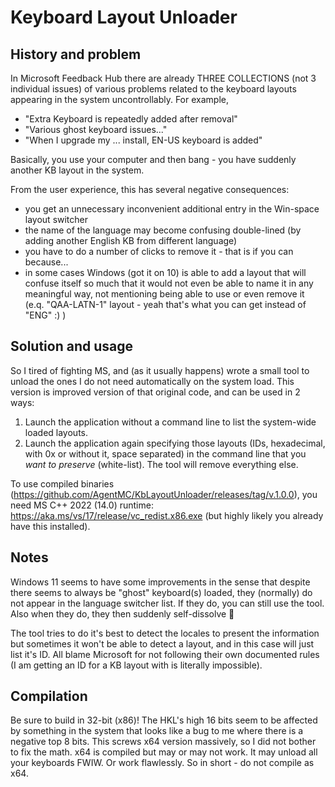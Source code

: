 # Keyboard Layout Unloader

## History and problem

In Microsoft Feedback Hub there are already THREE COLLECTIONS (not 3 individual issues) of various problems related to the keyboard layouts appearing in the system uncontrollably. For example,
*  "Extra Keyboard is repeatedly added after removal"
*  "Various ghost keyboard issues..."
*  "When I upgrade my ... install, EN-US keyboard is added"

Basically, you use your computer and then bang - you have suddenly another KB layout in the system.

From the user experience, this has several negative consequences:
* you get an unnecessary inconvenient additional entry in the Win-space layout switcher
* the name of the language may become confusing double-lined (by adding another English KB from different language)
* you have to do a number of clicks to remove it - that is if you can because...
* in some cases Windows (got it on 10) is able to add a layout that will confuse itself so much that it would not even be able to name it in any meaningful way, not mentioning being able to use or even remove it (e.q. "QAA-LATN-1" layout - yeah that's what you can get instead of "ENG" :) )

## Solution and usage

So I tired of fighting MS, and (as it usually happens) wrote a small tool to unload the ones I do not need automatically on the system load.
This version is improved version of that original code, and can be used in 2 ways:
1. Launch the application without a command line to list the system-wide loaded layouts.
2. Launch the application again specifying those layouts (IDs, hexadecimal, with 0x or without it, space separated) in the command line that you *want to preserve* (white-list). The tool will remove everything else.

To use compiled binaries (https://github.com/AgentMC/KbLayoutUnloader/releases/tag/v.1.0.0), you need MS C++ 2022 (14.0) runtime: https://aka.ms/vs/17/release/vc_redist.x86.exe (but highly likely you already have this installed).

## Notes

Windows 11 seems to have some improvements in the sense that despite there seems to always be "ghost" keyboard(s) loaded, they (normally) do not appear in the language switcher list. If they do, you can still use the tool. Also when they do, they then suddenly self-dissolve 🤯

The tool tries to do it's best to detect the locales to present the information but sometimes it won't be able to detect a layout, and in this case will just list it's ID. All blame Microsoft for not following their own documented rules (I am getting an ID for a KB layout with is literally impossible).

## Compilation

Be sure to build in 32-bit (x86)! The HKL's high 16 bits seem to be affected by something in the system that looks like a bug to me where there is a negative top 8 bits. This screws x64 version massively, so I did not bother to fix the math. x64 is compiled but may or may not work. It may unload all your keyboards FWIW. Or work flawlessly. So in short - do not compile as x64.
